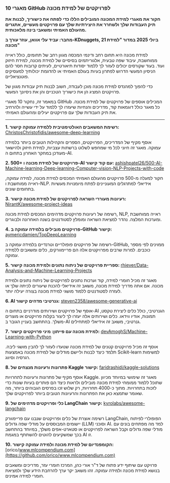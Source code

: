 ### 10 מאגרי GitHub לפרויקטים של למידת מכונה

**חקור את מאגרי למידת המכונה המובילים הללו כדי לפתח את כישוריך, לבנות את תיק העבודות שלך ולשחרר את היצירתיות שלך עם פרויקטים מעשיים, אתגרים מהעולם האמיתי ומשאבי בינה מלאכותית.**

**מחבר: עביד עלי אוואן, עוזר עורך ב-KDnuggets, 21 ביולי 2025 במדור "למידת מכונה"**

למידת מכונה היא תחום רחב ודינמי המכסה מגוון רחב של תחומים, כולל ראייה ממוחשבת, עיבוד שפה טבעית, אלגוריתמים בסיסיים של למידת מכונה, למידת חיזוק ועוד. בעוד שקורסים יכולים לעזור לך ללמוד יסודות תיאורטיים, לעיתים קרובות חסר להם הניסיון המעשי הדרוש לפתרון בעיות בעולם האמיתי או להדגמת יכולותיך למעסיקים פוטנציאליים.

כדי להפוך למהנדס למידת מכונה מוכן לעבודה, חשוב לבנות תיק עבודות מגוון של פרויקטים המציג הן את כישוריך הטכניים והן את ניסיונך המעשי.

במאמר זה, נחקור 10 מאגרי GitHub המכילים אוספים של פרויקטים של למידת מכונה. כל מאגר כולל דוגמאות קוד, מדריכים והנחיות שיעזרו לך ללמוד על ידי עשייה ולהרחיב את תיק העבודות שלך עם פרויקטים יעילים ומהעולם האמיתי.

---

**1. רשימת המשאבים האולטימטיבית ללמידה עמוקה**
**קישור:** [ChristosChristofidis/awesome-deep-learning](https://github.com/ChristosChristofidis/awesome-deep-learning)

אוסף מקיף של המדריכים, הפרויקטים, הספרים והקהילות הטובים ביותר בלמידה עמוקה. מאגר זה חיוני לכל מי שמחפש לשלוט ברשתות עצביות, למידת חיזוק ולהישאר מעודכן במחקר האחרון בתחום ה-AI.

**2. 500+ פרויקטים של למידת מכונה ו-AI עם קוד**
**קישור:** [ashishpatel26/500-AI-Machine-learning-Deep-learning-Computer-vision-NLP-Projects-with-code](https://github.com/ashishpatel26/500-AI-Machine-learning-Deep-learning-Computer-vision-NLP-Projects-with-code)

חקור למעלה מ-500 פרויקטים מהעולם האמיתי המכסים למידת מכונה, למידה עמוקה, ראייה ממוחשבת ו-NLP. אידיאלי למתרגלים המעוניינים לפתח מיומנויות מעשיות בתחומים שונים.

**3. רעיונות מעוררי השראה לפרויקטים של למידת מכונה**
**קישור:** [NirantK/awesome-project-ideas](https://github.com/NirantK/awesome-project-ideas)

רשימה של רעיונות פרויקטים מדהימים המכסים למידת מכונה, NLP, ראייה ממוחשבת ומערכות המלצה. נהדר למציאת השראה ומומלץ לסטודנטים בשנה האחרונה ולבוגרים.

**4. פרויקטים מובילים בלמידה עמוקה ב-GitHub**
**קישור:** [aymericdamien/TopDeepLearning](https://github.com/aymericdamien/TopDeepLearning)

רשימה של פרויקטים פופולריים וטרנדיים בלמידה עמוקה ב-GitHub, ממוינים לפי מספר כוכבים. למרות שרבים מפרויקטים אלה הם פריימוורקים, כלים ומשאבים ללמידה עמוקה.

**5. ספריית פרויקטים של ניתוח נתונים ולמידת מכונה**
**קישור:** [rhiever/Data-Analysis-and-Machine-Learning-Projects](https://github.com/rhiever/Data-Analysis-and-Machine-Learning-Projects)

מאגר זה מכיל חומרי למידה, קוד וערכות נתונים לפרויקטים של ניתוח נתונים ולמידת מכונה. אם אתה מדריך למידת מכונה, משאב זה אידיאלי להכנת שיעורים לכיתה שלך או לעזרה לסטודנטים ללמוד מושגי למידת מכונה בצורה יעילה יותר.

**6. AI גנרטיבי מדהים**
**קישור:** [steven2358/awesome-generative-ai](https://github.com/steven2358/awesome-generative-ai)

אוסף של פרויקטים ושירותים מודרניים בתחום ה-AI הגנרטיבי, כולל כלים ליצירת טקסט, תמונות, אודיו ווידאו. כלים ושירותים אלה יעזרו לך ליצור בקלות פרויקטים או מוצרים משלך. בהתחשב בעניין הגובר ב-AI גנרטיבי, משאב זה אידיאלי למתחילים.

**7. למידת מכונה עם פייתון: מיני פרויקטים**
**קישור:** [devAmoghS/Machine-Learning-with-Python](https://github.com/devAmoghS/Machine-Learning-with-Python)

אוסף זה מכיל פרויקטים קטנים של למידת מכונה שנועדו לעזור לך להבין מושגי ליבה. תלמד כיצד לבנות וליישם מודלים של למידת מכונה באמצעות Scikit-learn למשימות רגרסיה וסיווג.

**8. פתרונות ורעיונות מנצחים של Kaggle**
**קישור:** [faridrashidi/kaggle-solutions](https://github.com/faridrashidi/kaggle-solutions)

אוסף מקיף של פתרונות ורעיונות לתחרויות Kaggle. מאגר זה שימושי במיוחד מכיוון שתוכל ללמוד ממומחי למידת מכונה מובילים ולראות כיצד הם פותרים בעיות שונות כדי לזכות בתחרויות. מתוך כ-4000 תחרויות, רק שלוש זכו בפרסים הגבוהים ביותר, מה שאומר שתמצא כאן את הפתרונות והרעיונות הטובים ביותר לפרויקטים שלך.

**9. כלי ופרויקטים מדהימים של LangChain**
**קישור:** [kyrolabs/awesome-langchain](https://github.com/kyrolabs/awesome-langchain)

רשימה אוצרת של כלים ופרויקטים שנבנו עם פריימוורק LangChain, הפופולרי לפיתוח יישומים המבוססים על מודלי שפה גדולים (LLM) וסוכני AI. למד מה מפתחים בונים עם מודלי שפה גדולים וקבל השראה לפרויקטים או סטארט-אפים משלך, במיוחד בהתחשב בכך שמשקיעים להוטים להשתתף במגמת AI זו.

**10. הקומפנדיום של למידת מכונה ולמידה עמוקה**
**קישור:** [orico/www.mlcompendium.com](https://github.com/orico/www.mlcompendium.com)

פרויקט עם שיתוף ידע פתוח של ד"ר אורי כהן, המרכז חומרי עזר, מדריכים ומשאבים בנושא למידת מכונה ולמידה עמוקה. זהו משאב יקר ערך להרחבת הידע שלך ולמציאת חומרי למידה אמינים.
